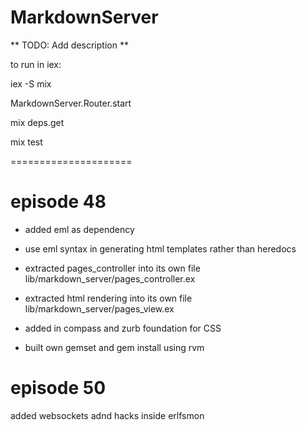 # MarkdownServer

** TODO: Add description **

to run in iex:

iex -S mix

MarkdownServer.Router.start

mix deps.get

mix test


=====================


# episode 48

* added eml as dependency

* use eml syntax in generating html templates rather than heredocs

* extracted pages_controller into its own file lib/markdown_server/pages_controller.ex

* extracted html rendering into its own file 
lib/markdown_server/pages_view.ex

* added in compass and zurb foundation for CSS

* built own gemset and gem install using rvm 




episode 50
================

added websockets adnd hacks inside erlfsmon
